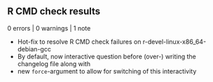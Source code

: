## R CMD check results

0 errors | 0 warnings | 1 note

* Hot-fix to resolve R CMD check failures on r-devel-linux-x86_64-debian-gcc
* By default, now interactive question before (over-) writing the changelog file along with
* new `force`-argument to allow for switching of this interactivity
